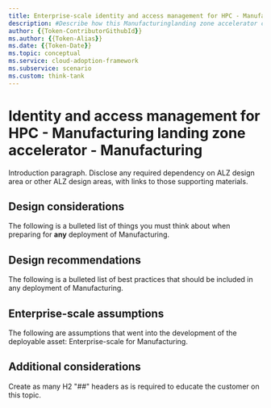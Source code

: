 ```yaml
---
title: Enterprise-scale identity and access management for HPC - Manufacturing
description: #Describe how this Manufacturinglanding zone accelerator can improve identity and access management of Manufacturing.
author: {{Token-ContributorGithubId}}
ms.author: {{Token-Alias}}
ms.date: {{Token-Date}}
ms.topic: conceptual
ms.service: cloud-adoption-framework
ms.subservice: scenario
ms.custom: think-tank
---
```


# Identity and access management for HPC - Manufacturing landing zone accelerator - Manufacturing

Introduction paragraph. Disclose any required dependency on ALZ design area or other ALZ design areas, with links to those supporting materials.

## Design considerations

The following is a bulleted list of things you must think about when preparing for **any** deployment of Manufacturing.

## Design recommendations

The following is a bulleted list of best practices that should be included in any deployment of Manufacturing.

## Enterprise-scale assumptions

The following are assumptions that went into the development of the deployable asset: Enterprise-scale for Manufacturing.

## Additional considerations

Create as many H2 "##" headers as is required to educate the customer on this topic.
